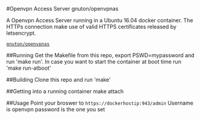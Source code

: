 #Openvpn Access Server
gnuton/openvpnas

A Openvpn Access Server running in a Ubuntu 16.04 docker container.
The HTTPs connection make use of valid HTTPS certificates released by letsencrypt.

[`gnuton/openvpnas`](https://registry.hub.docker.com/u/gnuton/openvpn/)

##Running
Get the Makefile from this repo, export PSWD=mypassword and run 'make run'.
In case you want to start the container at boot time run 'make run-atboot'

##Building
Clone this repo and run 'make'

##Getting into a running container
make attach

##Usage
Point your broswer to ```https://dockerhostip:943/admin```
Username is openvpn password is the one you set

